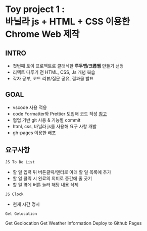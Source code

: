 # Toy project 1 :<br> 바닐라 js + HTML + CSS 이용한 Chrome Web 제작

## INTRO
* 첫번째 토이 프로젝트로 클래식한 **투두앱/크롭웹** 만들기 선정
* 리액트 다루기 전 HTML, CSS, Js 개념 복습
* 각자 공부, 코드 리뷰/질문 공유, 결과물 발표

## GOAL
* vscode 사용 적응
* code Formatter와 Prettier 도입해 코드 작성 [참고](https://crong-dev.tistory.com/67)
* 협업 기반 git 사용 & 기능별 commit
* html, css, 바닐라 js를 사용해 요구 사항 개발
* gh-pages 이용한 배포

## 요구사항

`JS To Do List`
* 할 일 입력 뒤 버튼클릭/엔터로 아래 할 일 목록에 추가
* 할 일 클릭 시 완료의 의미로 중간에 줄 긋기
* 할 일 옆에 버튼 눌러 해당 내용 삭제 

`JS Clock`
* 현재 시간 명시

`Get Gelocation`

Get Geolocation
Get Weather Information
Deploy to Github Pages
